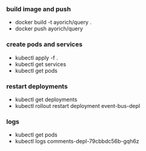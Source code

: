 ### build image and push

- docker build -t ayorich/query .
- docker push ayorich/query

### create pods and services

- kubectl apply -f .
- kubectl get services
- kubectl get pods

### restart deployments

- kubectl get deployments
- kubectl rollout restart deployment event-bus-depl

### logs

- kubectl get pods
- kubectl logs comments-depl-79cbbdc56b-gqh6z
